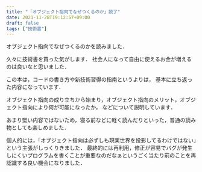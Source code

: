 ```yaml
---
title: "「オブジェクト指向でなぜつくるのか」読了"
date: 2021-11-28T19:12:57+09:00
draft: false
tags: ["技術書"]
---
```


オブジェクト指向でなぜつくるのかを読みました．

久々に技術書を買った気がします．
社会人になって自由に使えるお金が増えるのは良いなと思いました．

この本は，コードの書き方や新技術習得の指南というよりは，
基本に立ち返った内容になっています．

オブジェクト指向の成り立ちから始まり，オブジェクト指向のメリット，オブジェクト指向により何が可能になったか，
などについて説明しています．

あまり堅い内容ではないため，寝る前などに軽く読んだりといった，普通の読み物としても楽しめました．

個人的には，「オブジェクト指向は必ずしも現実世界を投影してるわけではない」という主張がしっくりきました．
最終的には再利用，修正が容易でバグが発生しにくいプログラムを書くことが重要なのだなぁというごく当たり前のことを再認識する良い機会になりました．
